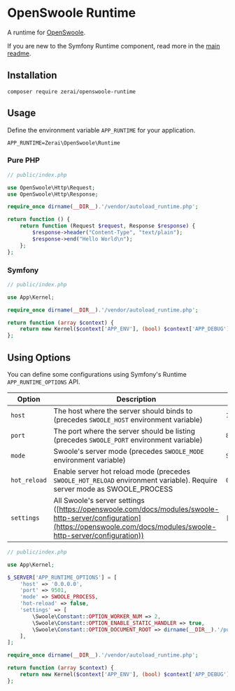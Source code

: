 # OpenSwoole Runtime

A runtime for [OpenSwoole](https://openswoole.com/).

If you are new to the Symfony Runtime component, read more in the [main readme](https://github.com/php-runtime/runtime).

## Installation

```
composer require zerai/openswoole-runtime
```

## Usage

Define the environment variable `APP_RUNTIME` for your application.

```
APP_RUNTIME=Zerai\OpenSwoole\Runtime
```

### Pure PHP

```php
// public/index.php

use OpenSwoole\Http\Request;
use OpenSwoole\Http\Response;

require_once dirname(__DIR__).'/vendor/autoload_runtime.php';

return function () {
    return function (Request $request, Response $response) {
        $response->header("Content-Type", "text/plain");
        $response->end("Hello World\n");
    };
};
```

### Symfony

```php
// public/index.php

use App\Kernel;

require_once dirname(__DIR__).'/vendor/autoload_runtime.php';

return function (array $context) {
    return new Kernel($context['APP_ENV'], (bool) $context['APP_DEBUG']);
};
```

## Using Options

You can define some configurations using Symfony's Runtime `APP_RUNTIME_OPTIONS` API.

| Option | Description | Default |
| --- | --- | --- |
| `host` | The host where the server should binds to (precedes `SWOOLE_HOST` environment variable) | `127.0.0.1` |
| `port` | The port where the server should be listing (precedes `SWOOLE_PORT` environment variable) | `8000` |
| `mode` | Swoole's server mode (precedes `SWOOLE_MODE` environment variable) | `SWOOLE_PROCESS` |
| `hot_reload` | Enable server hot reload mode (precedes `SWOOLE_HOT_RELOAD` environment variable). Require server mode as SWOOLE_PROCESS | `0` |
| `settings` | All Swoole's server settings ([https://openswoole.com/docs/modules/swoole-http-server/configuration](https://openswoole.com/docs/modules/swoole-http-server/configuration)) | `[]` |

```php
// public/index.php

use App\Kernel;

$_SERVER['APP_RUNTIME_OPTIONS'] = [
    'host' => '0.0.0.0',
    'port' => 9501,
    'mode' => SWOOLE_PROCESS,
    'hot-reload' => false,
    'settings' => [
        \Swoole\Constant::OPTION_WORKER_NUM => 2,
        \Swoole\Constant::OPTION_ENABLE_STATIC_HANDLER => true,
        \Swoole\Constant::OPTION_DOCUMENT_ROOT => dirname(__DIR__).'/public'
    ],
];

require_once dirname(__DIR__).'/vendor/autoload_runtime.php';

return function (array $context) {
    return new Kernel($context['APP_ENV'], (bool) $context['APP_DEBUG']);
};
```
